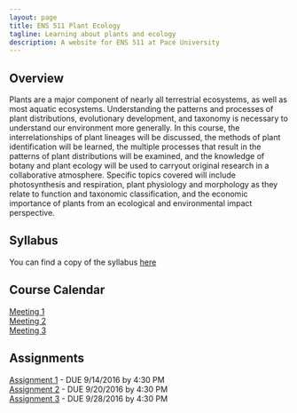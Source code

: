 ```yaml
---
layout: page
title: ENS 511 Plant Ecology
tagline: Learning about plants and ecology
description: A website for ENS 511 at Pace University
---
```


## Overview

Plants are a major component of nearly all terrestrial ecosystems, as well as most aquatic ecosystems. 
Understanding the patterns and processes of plant distributions, evolutionary development, and taxonomy is necessary to understand our environment more generally. 
In this course, the interrelationships of plant lineages will be discussed, the methods of plant identification will be learned, the multiple processes that result in the patterns of plant distributions will be examined, and the knowledge of botany and plant ecology will be used to carryout original research in a collaborative atmosphere. 
Specific topics covered will include photosynthesis and respiration, plant physiology and morphology as they relate to function and taxonomic classification, and the economic importance of plants from an ecological and environmental impact perspective.

## Syllabus

You can find a copy of the syllabus [here](pages/syllabus.html)

## Course Calendar

[Meeting 1](pages/meeting-1.html)  
[Meeting 2](pages/meeting-2.html)   
[Meeting 3](pages/meeting-3.html)  

## Assignments

[Assignment 1](pages/assignment-1.html) - DUE 9/14/2016 by 4:30 PM  
[Assignment 2](pages/assignment-2.html) - DUE 9/20/2016 by 4:30 PM   
[Assignment 3](pages/assignment-3.html) - DUE 9/28/2016 by 4:30 PM  
